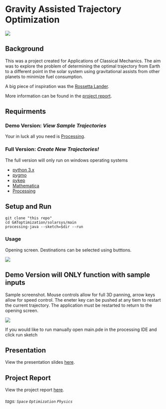 
# Gravity Assisted Trajectory Optimization
![](https://i.imgur.com/dMWAUWp.jpg)

## Background
This was a project created for Applications of Classical Mechanics. The aim was to explore the problem of determining the optimal trajectory from Earth to a different point in the solar system using gravitational assists from other planets to minimize fuel consumption.

A big piece of inspiration was the [Rossetta Lander](https://www.youtube.com/watch?time_continue=26&v=iEQuE5N3rwQ&t=8s).

More information can be found in the [project report](https://www.overleaf.com/read/ywpzdwdppbmm).

## Requirments
### Demo Version: *View Sample Trajectories*
Your in luck all you need is [Processing](https://processing.org/download/).
### Full Version: *Create New Trajectories!*
The full version will only run on windows operating systems
* [python 3.x](https://www.python.org/ftp/python/3.7.3/python-3.7.3-macosx10.9.pkg)
* [pygmo](https://esa.github.io/pygmo/)
* [pykep](https://esa.github.io/pykep/)
* [Mathematica](https://www.wolfram.com/mathematica/trial/)
* [Processing](https://processing.org/download/) 
## Setup and Run
```
git clone "this repo"
cd GAToptimization/solarsys/main 
processing-java --sketch=$dir --run
```
### Usage 
Opening screen. Destinations can be selected using butttons.

![](https://i.imgur.com/wIrjGyH.jpg)

**Demo Version will ONLY function with sample inputs**
---
Sample screenshot. Mouse controls allow for full 3D panning, arrow keys allow for speed control. The eneter key can be pushed at any tiem to restart the current trajectory. The application must be restarted to return to the opening screen.

![](https://i.imgur.com/RmCkc0j.png)

If you would like to run manually open main.pde in the processing IDE and click run sketch
## Presentation
View the presentation slides [here](https://www.overleaf.com/read/wnvjcghqtsmn
).
## Project Report
View the project report [here](https://www.overleaf.com/read/ywpzdwdppbmm
).

###### tags: `Space` `Optimization` `Physics`
